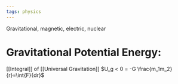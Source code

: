 ```yaml
---
tags: physics
---
```

Gravitational, magnetic, electric, nuclear
# Gravitational Potential Energy:
[[Integral]] of [[Universal Gravitation]]
$U_g < 0 = -G \frac{m_1m_2}{r}=\int{F}{dr}$